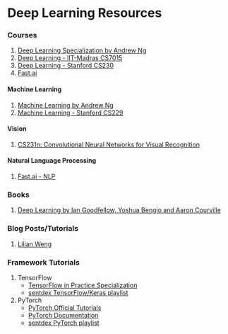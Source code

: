 # Deep Learning Resources

### Courses
1. [Deep Learning Specialization by Andrew Ng](https://www.coursera.org/specializations/deep-learning)
2. [Deep Learning - IIT-Madras CS7015](https://www.cse.iitm.ac.in/~miteshk/CS7015.html)
3. [Deep Learning - Stanford CS230](https://cs230.stanford.edu/)
4. [Fast.ai](https://course.fast.ai/)

#### Machine Learning
1. [Machine Learning by Andrew Ng](https://www.coursera.org/learn/machine-learning)
2. [Machine Learning - Stanford CS229](http://cs229.stanford.edu/)


#### Vision
1. [CS231n: Convolutional Neural Networks for Visual Recognition](http://cs231n.stanford.edu/)

#### Natural Language Processing 
1. [Fast.ai - NLP](https://www.fast.ai/2019/07/08/fastai-nlp/)



### Books
1. [Deep Learning by Ian Goodfellow, Yoshua Bengio and Aaron Courville](https://www.deeplearningbook.org/)

### Blog Posts/Tutorials
1. [Lilian Weng](https://lilianweng.github.io/lil-log/)

### Framework Tutorials
1. TensorFlow
   - [TensorFlow in Practice Specialization](https://www.coursera.org/specializations/tensorflow-in-practice)
   - [sentdex TensorFlow/Keras playlist](https://www.youtube.com/playlist?list=PLQVvvaa0QuDfhTox0AjmQ6tvTgMBZBEXN)
2. PyTorch
   - [PyTorch Official Tutorials](https://pytorch.org/tutorials/)
   - [PyTorch Documentation](https://pytorch.org/docs/stable/index.html)
   - [sentdex PyTorch playlist](https://www.youtube.com/playlist?list=PLQVvvaa0QuDdeMyHEYc0gxFpYwHY2Qfdh)
